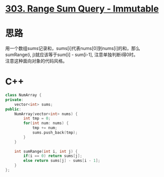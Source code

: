 # [303. Range Sum Query - Immutable](https://leetcode.com/problems/range-sum-query-immutable/description/)
# 思路
用一个数组sums记录和，sums[i]代表nums[0]到nums[i]的和，那么sumRange(i, j)就应该等于sum[i] - sum[i-1], 注意单独判断i得0时。    
注意这种面向对象的代码风格。
# C++
```C++
class NumArray {
private:
    vector<int> sums;
public:
    NumArray(vector<int> nums) {
        int tmp = 0;
        for(int num: nums) {
            tmp += num;
            sums.push_back(tmp);
        }
    }
    
    int sumRange(int i, int j) {
        if(i == 0) return sums[j];
        else return sums[j] - sums[i - 1];
    }
};
```

